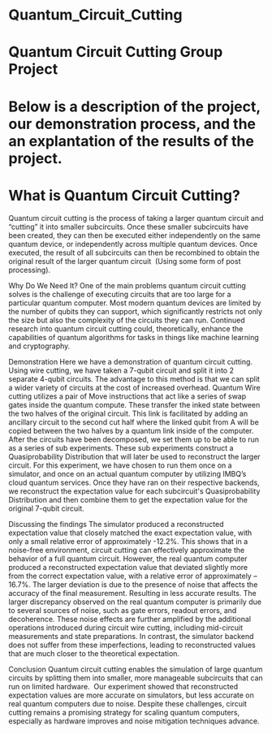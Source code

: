 # Quantum_Circuit_Cutting
# Quantum Circuit Cutting Group Project 

# Below is a description of the project, our demonstration process, and the an explantation of the results of the project. 

# What is Quantum Circuit Cutting? 

Quantum circuit cutting is the process of taking a larger quantum circuit and “cutting” it into smaller subcircuits.
Once these smaller subcircuits have been created, they can then be executed either independently on the same quantum device, or independently across multiple quantum devices.
Once executed, the result of all subcircuits can then be recombined to obtain the original result of the larger quantum circuit  (Using some form of post processing).

Why Do We Need It?
One of the main problems quantum circuit cutting solves is the challenge of executing circuits that are too large for a particular quantum computer. 
Most modern quantum devices are limited by the number of qubits they can support, which significantly restricts not only the size but also the complexity of the circuits they can run.
Continued research into quantum circuit cutting could, theoretically, enhance the capabilities of quantum algorithms for tasks in things like machine learning and cryptography.

Demonstration
Here we have a demonstration of quantum circuit cutting. Using wire cutting, we have taken a 7-qubit circuit and split it into 2 separate 4-qubit circuits. The advantage to this method is that we can split a wider variety of circuits at the cost of increased overhead.
Quantum Wire cutting utilizes a pair of Move instructions that act like a series of swap gates inside the quantum compute. These transfer the inked state between the two halves of the original circuit. This link is facilitated by adding an ancillary circuit to the second cut half where the linked qubit from A will be copied between the two halves by a quantum link inside of the computer.
After the circuits have been decomposed, we set them up to be able to run as a series of sub experiments. These sub experiments construct a Quasiprobability Distribution that will later be used to reconstruct the larger circuit.
For this experiment, we have chosen to run them once on a simulator, and once on an actual quantum computer by utilizing IMBQ’s cloud quantum services.
Once they have ran on their respective backends, we reconstruct the expectation value for each subcircuit's Quasiprobability Distribution and then combine them to get the expectation value for the original 7-qubit circuit.

Discussing the findings
The simulator produced a reconstructed expectation value that closely matched the exact expectation value, with only a small relative error of approximately -12.2%. This shows that in a noise-free environment, circuit cutting can effectively approximate the behavior of a full quantum circuit. 
However, the real quantum computer produced a reconstructed expectation value that deviated slightly more from the correct expectation value, with a relative error of approximately –16.7%. The larger deviation is due to the presence of noise that affects the accuracy of the final measurement.  Resulting in less accurate results. 
The larger discrepancy observed on the real quantum computer is primarily due to several sources of noise, such as gate errors, readout errors, and decoherence. These noise effects are further amplified by the additional operations introduced during circuit wire cutting, including mid-circuit measurements and state preparations. In contrast, the simulator backend does not suffer from these imperfections, leading to reconstructed values that are much closer to the theoretical expectation.

Conclusion
Quantum circuit cutting enables the simulation of large quantum circuits by splitting them into smaller, more manageable subcircuits that can run on limited hardware. 
Our experiment showed that reconstructed expectation values are more accurate on simulators, but less accurate on real quantum computers due to noise. 
Despite these challenges, circuit cutting remains a promising strategy for scaling quantum computers, especially as hardware improves and noise mitigation techniques advance. 

